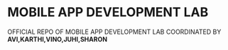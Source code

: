 # MOBILE APP DEVELOPMENT LAB

OFFICIAL REPO OF MOBILE APP DEVELOPMENT LAB COORDINATED BY <B>AVI,KARTHI,VINO,JUHI,SHARON</B>
